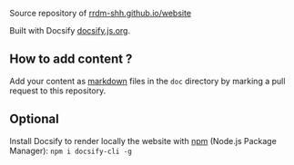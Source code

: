 Source repository of [rrdm-shh.github.io/website](https://rrdm-shh.github.io/website)

Built with Docsify [docsify.js.org](https://docsify.js.org).

## How to add content ?

Add your content as [markdown](https://github.com/adam-p/markdown-here/wiki/Markdown-Cheatsheet) files in the `doc` directory by marking a pull request to this repository. 

## Optional

Install Docsify to render locally the website with [npm](https://www.npmjs.com/get-npm) (Node.js Package Manager): `npm i docsify-cli -g`